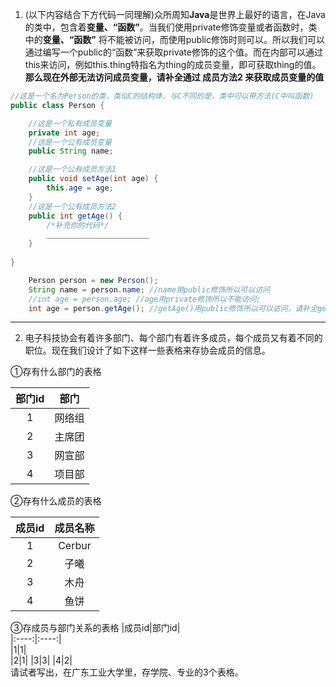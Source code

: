 1. (以下内容结合下方代码一同理解)众所周知**Java**是世界上最好的语言，在Java的类中，包含着**变量、“函数”**。当我们使用private修饰变量或者函数时，类中的**变量、“函数”** 将不能被访问，而使用public修饰时则可以。所以我们可以通过编写一个public的“函数”来获取private修饰的这个值。而在内部可以通过this来访问，例如this.thing特指名为thing的成员变量，即可获取thing的值。**那么现在外部无法访问成员变量，请补全通过 成员方法2 来获取成员变量的值**
```java
//这是一个名为Person的类，类似C的结构体，与C不同的是，类中可以带方法(C中叫函数)
public class Person {

    //这是一个私有成员变量
    private int age;
    //这是一个公有成员变量
    public String name;

    //这是一个公有成员方法1
    public void setAge(int age) {
        this.age = age;
    }
    //这是一个公有成员方法2
    public int getAge() {
        /*补充你的代码*/
        _______________________
    }
    
}

    Person person = new Person();
    String name = person.name; //name用public修饰所以可以访问 
    //int age = person.age; //age用private修饰所以不能访问;
    int age = person.getAge(); //getAge()用public修饰所以可以访问，请补全getAge()
```
---
2. 电子科技协会有着许多部门、每个部门有着许多成员，每个成员又有着不同的职位。现在我们设计了如下这样一些表格来存协会成员的信息。    

①存有什么部门的表格

|部门id|部门|  
|:----:|:----:|  
|1|网络组|  
|2|主席团|
|3|网宣部|
|4|项目部|  
②存有什么成员的表格

|成员id|成员名称|  
|:----:|:----:|  
|1|Cerbur|  
|2|子曦|
|3|木舟|
|4|鱼饼|   
③存成员与部门关系的表格
|成员id|部门id|  
|:----:|:----:|  
|1|1|  
|2|1|
|3|3|
|4|2|   
请试者写出，在广东工业大学里，存学院、专业的3个表格。